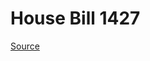 # House Bill 1427

[Source](http://lawfilesext.leg.wa.gov/biennium/2021-22/Xml/Bills/House%20Bills/1427.xml)